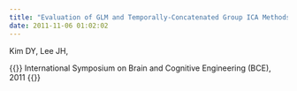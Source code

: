 ```yaml
---
title: "Evaluation of GLM and Temporally-Concatenated Group ICA Methods on the Group-Level Analysis using Artificial fMRI Data,"
date: 2011-11-06 01:02:02
---
```


Kim DY, Lee JH, 

{{<format bright-green>}}
International Symposium on Brain and Cognitive Engineering (BCE), 2011
{{</format>}}